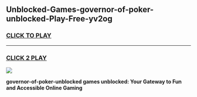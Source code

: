 
## Unblocked-Games-governor-of-poker-unblocked-Play-Free-yv2og
<h3>
<a href="https://premium76.site?title=governor-of-poker-unblocked&ref=10A">CLICK TO PLAY</a></h3>
<hr>

<h3>
<a href="https://premium76.site?title=governor-of-poker-unblocked&ref=10A">CLICK 2 PLAY</a>
  
</h3>

<a href="https://premium76.site?title=governor-of-poker-unblocked&ref=10A"><img src="https://clearcache.store/games.png"></a>


**governor-of-poker-unblocked games unblocked: Your Gateway to Fun and Accessible Online Gaming**
